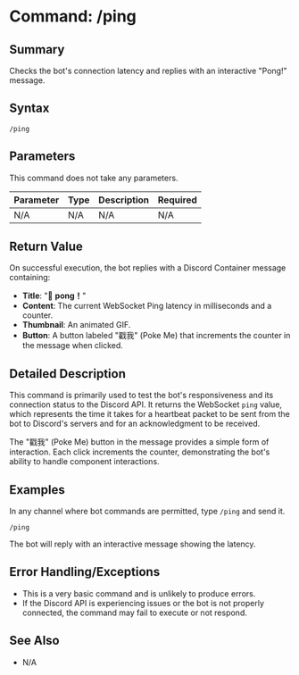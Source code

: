# Command: /ping

## Summary
Checks the bot's connection latency and replies with an interactive "Pong!" message.

## Syntax
```
/ping
```

## Parameters
This command does not take any parameters.

| Parameter | Type | Description | Required |
| :--- | :--- | :--- | :--- |
| N/A | N/A | N/A | N/A |

## Return Value
On successful execution, the bot replies with a Discord Container message containing:
- **Title**: "🏓 **pong！**"
- **Content**: The current WebSocket Ping latency in milliseconds and a counter.
- **Thumbnail**: An animated GIF.
- **Button**: A button labeled "戳我" (Poke Me) that increments the counter in the message when clicked.

## Detailed Description
This command is primarily used to test the bot's responsiveness and its connection status to the Discord API. It returns the WebSocket `ping` value, which represents the time it takes for a heartbeat packet to be sent from the bot to Discord's servers and for an acknowledgment to be received.

The "戳我" (Poke Me) button in the message provides a simple form of interaction. Each click increments the counter, demonstrating the bot's ability to handle component interactions.

## Examples
In any channel where bot commands are permitted, type `/ping` and send it.
```
/ping
```
The bot will reply with an interactive message showing the latency.

## Error Handling/Exceptions
- This is a very basic command and is unlikely to produce errors.
- If the Discord API is experiencing issues or the bot is not properly connected, the command may fail to execute or not respond.

## See Also
- N/A